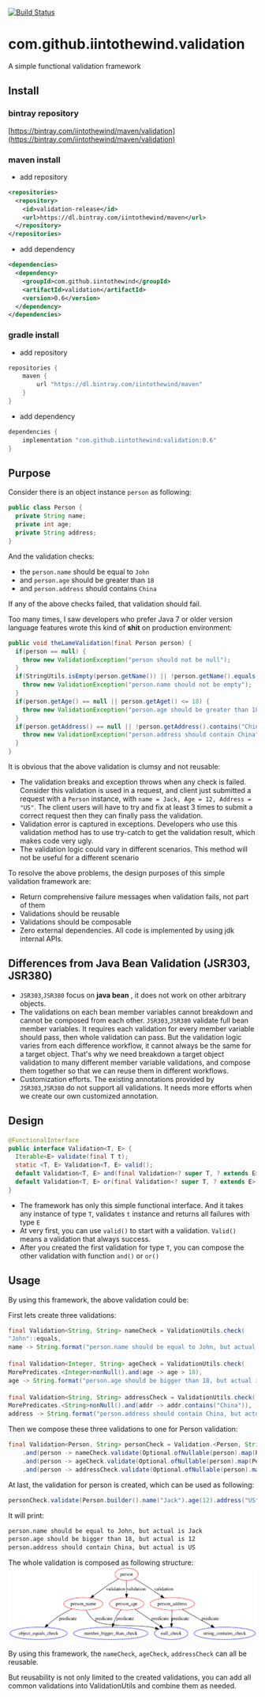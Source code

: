 [![Build Status](https://travis-ci.org/iintothewind/validation.svg?branch=master)](https://travis-ci.org/iintothewind/validation)

# com.github.iintothewind.validation
A simple functional validation framework

## Install

### bintray repository

[https://bintray.com/iintothewind/maven/validation](https://bintray.com/iintothewind/maven/validation)

### maven install

- add repository

```xml
<repositories>
  <repository>
    <id>validation-release</id>
    <url>https://dl.bintray.com/iintothewind/maven</url>
  </repository>
</repositories>
```

- add dependency

```xml
<dependencies>
  <dependency>
    <groupId>com.github.iintothewind</groupId>
    <artifactId>validation</artifactId>
    <version>0.6</version>
  </dependency>
</dependencies>
```

### gradle install

- add repository

```groovy
repositories {
    maven {
        url "https://dl.bintray.com/iintothewind/maven"
    }
}
```

- add dependency

```groovy
dependencies {
    implementation "com.github.iintothewind:validation:0.6"
}
```

## Purpose

Consider there is an object instance `person` as following: 

```java
public class Person {
  private String name;
  private int age;
  private String address;
}
```

And the validation checks:

- the `person.name` should be equal to `John`
- and `person.age` should be greater than `18`
- and `person.address` should contains `China`

If any of the above checks failed, that validation should fail.

Too many times, I saw developers who prefer Java 7 or older version language features 
wrote this kind of **shit** on production environment: 
```java
public void theLameValidation(final Person person) {
  if(person == null) {
    throw new ValidationException("person should not be null");
  }
  if(StringUtils.isEmpty(person.getName()) || !person.getName().equals("John")) {
    throw new ValidationException("person.name should not be empty");
  }
  if(person.getAge() == null || person.getAget() <= 18) {
    throw new ValidationException("person.age should be greater than 18");
  }
  if(person.getAddress() == null || !person.getAddress().contains("China")) {
    throw new ValidationException("person.address should contain China");
  }
}
```

It is obvious that the above validation is clumsy and not reusable:
- The validation breaks and exception throws when any check is failed. 
Consider this validation is used in a request, and client just submitted a request with a `Person` instance, with `name = Jack, Age = 12, Address = "US"`. 
The client users will have to try and fix at least 3 times to submit a correct request then they can finally pass the validation.
- Validation error is captured in exceptions. Developers who use this validation method has to use try-catch to get the validation result, which makes code very ugly.
- The validation logic could vary in different scenarios. This method will not be useful for a different scenario


To resolve the above problems, the design purposes of this simple validation framework are:

- Return comprehensive failure messages when validation fails, not part of them
- Validations should be reusable
- Validations should be composable
- Zero external dependencies. All code is implemented by using jdk internal APIs.

## Differences from Java Bean Validation (JSR303, JSR380)

- `JSR303`,`JSR380` focus on **java bean** , it does not work on other arbitrary objects.
- The validations on each bean member variables cannot breakdown and cannot be composed from each other. 
`JSR303`,`JSR380` validate full bean member variables. It requires each validation for every member variable should pass, then whole validation can pass.
But the validation logic varies from each difference workflow, it cannot always be the same for a target object.
That's why we need breakdown a target object validation to many different member variable validations, and compose them together so that we can reuse them in different workflows.
- Customization efforts. The existing annotations provided by `JSR303`,`JSR380` do not support all validations. It needs more efforts when we create our own customized annotation.

## Design

```java
@FunctionalInterface
public interface Validation<T, E> {
  Iterable<E> validate(final T t);
  static <T, E> Validation<T, E> valid();
  default Validation<T, E> and(final Validation<? super T, ? extends E> other);
  default Validation<T, E> or(final Validation<? super T, ? extends E> other);
}
```

- The framework has only this simple functional interface.
And it takes any instance of type `T`, validates `t` instance and returns all failures with type `E`
- At very first, you can use `valid()` to start with a validation. `Valid()` means a validation that always success.
- After you created the first validation for type `T`, you can compose the other validation with function `and()` or `or()`



## Usage
By using this framework, the above validation could be:

First lets create three validations:

```java
final Validation<String, String> nameCheck = ValidationUtils.check(
"John"::equals,
name -> String.format("person.name should be equal to John, but actual is %s", name));

final Validation<Integer, String> ageCheck = ValidationUtils.check(
MorePredicates.<Integer>nonNull().and(age -> age > 18),
age -> String.format("person.age should be bigger than 18, but actual is %s", age));

final Validation<String, String> addressCheck = ValidationUtils.check(
MorePredicates.<String>nonNull().and(addr -> addr.contains("China")),
address -> String.format("person.address should contain China, but actual is %s", address));
```

Then we compose these three validations to one for Person validation:

```java
final Validation<Person, String> personCheck = Validation.<Person, String>valid()
    .and(person -> nameCheck.validate(Optional.ofNullable(person).map(Person::getName).orElse("")))
    .and(person -> ageCheck.validate(Optional.ofNullable(person).map(Person::getAge).orElse(0)))
    .and(person -> addressCheck.validate(Optional.ofNullable(person).map(Person::getAddress).orElse("")));
```

At last, the validation for person is created, which can be used as following:

```java
personCheck.validate(Person.builder().name("Jack").age(12).address("US").build()).forEach(System.out::println);
```

It will print:

```bash
person.name should be equal to John, but actual is Jack
person.age should be bigger than 18, but actual is 12
person.address should contain China, but actual is US
```

The whole validation is composed as following structure:
![person validation structure](src/main/resources/person.svg)

By using this framework, the `nameCheck`, `ageCheck`, `addressCheck` can all be reusable.

But reusability is not only limited to the created validations, you can add all common validations into ValidationUtils and combine them as needed.